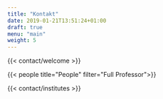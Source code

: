 ```yaml
---
title: "Kontakt"
date: 2019-01-21T13:51:24+01:00
draft: true
menu: "main"
weight: 5
---
```

<!-- IMPORTANT NOTE: 
When using multiple shortcodes like below, there must be a 
blank line between them. Otherwise, HUGO adds some empty 
<p></p> tags. Make sure to check the generated HTML! 
-->
{{< contact/welcome >}}

{{< people title="People" filter="Full Professor">}}

{{< contact/institutes >}}
